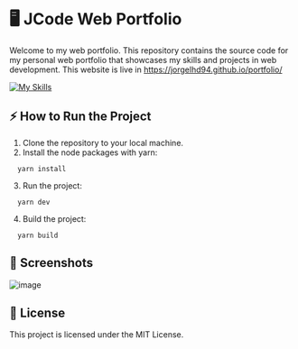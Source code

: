 # 🖥️ JCode Web Portfolio
  Welcome to my web portfolio. This repository contains the source code for my personal web portfolio that showcases my skills and projects in web development.
  This website is live in https://jorgelhd94.github.io/portfolio/

[![My Skills](https://skillicons.dev/icons?i=vite,react,ts,tailwind)](https://skillicons.dev)

## ⚡ How to Run the Project
1. Clone the repository to your local machine.
2. Install the node packages with yarn:
```
  yarn install
```  
3. Run the project:
```
  yarn dev
```
4. Build the project:
```
  yarn build
```
## 📸 Screenshots
![image](https://github.com/jorgelhd94/portfolio/assets/53158723/0519d3b5-7310-441e-ad66-514f7248a0f2)

## 📕 License
This project is licensed under the MIT License.
